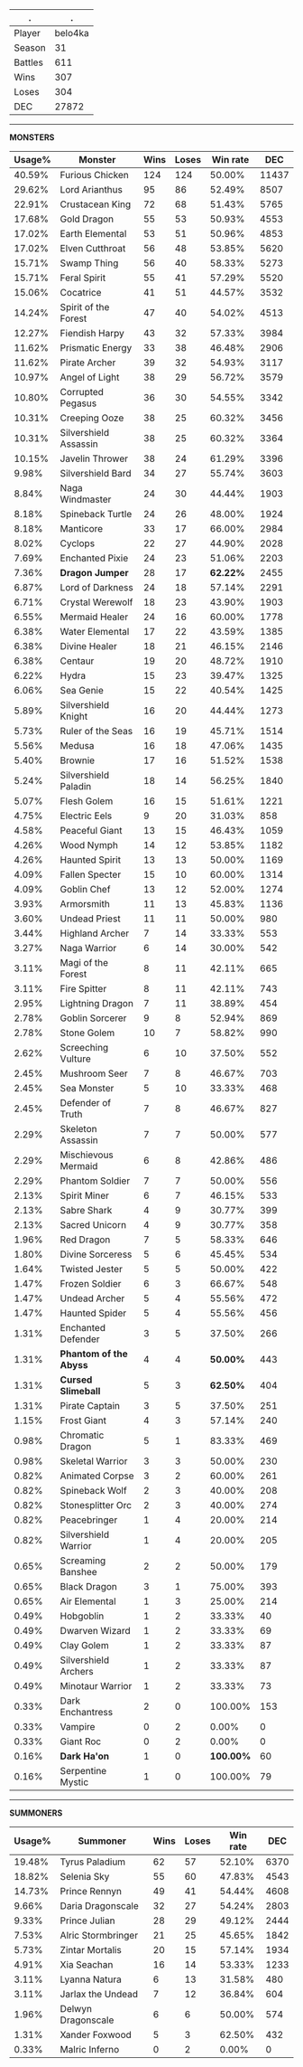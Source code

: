 .|.
|-|-
Player|belo4ka
Season|31
Battles|611
Wins|307
Loses|304
DEC|27872

---
**MONSTERS**

Usage%|Monster|Wins|Loses|Win rate|DEC|
-|-|-|-|-|-|
40.59%|Furious Chicken|124|124|50.00%|11437|
29.62%|Lord Arianthus|95|86|52.49%|8507|
22.91%|Crustacean King|72|68|51.43%|5765|
17.68%|Gold Dragon|55|53|50.93%|4553|
17.02%|Earth Elemental|53|51|50.96%|4853|
17.02%|Elven Cutthroat|56|48|53.85%|5620|
15.71%|Swamp Thing|56|40|58.33%|5273|
15.71%|Feral Spirit|55|41|57.29%|5520|
15.06%|Cocatrice|41|51|44.57%|3532|
14.24%|Spirit of the Forest|47|40|54.02%|4513|
12.27%|Fiendish Harpy|43|32|57.33%|3984|
11.62%|Prismatic Energy|33|38|46.48%|2906|
11.62%|Pirate Archer|39|32|54.93%|3117|
10.97%|Angel of Light|38|29|56.72%|3579|
10.80%|Corrupted Pegasus|36|30|54.55%|3342|
10.31%|Creeping Ooze|38|25|60.32%|3456|
10.31%|Silvershield Assassin|38|25|60.32%|3364|
10.15%|Javelin Thrower|38|24|61.29%|3396|
9.98%|Silvershield Bard|34|27|55.74%|3603|
8.84%|Naga Windmaster|24|30|44.44%|1903|
8.18%|Spineback Turtle|24|26|48.00%|1924|
8.18%|Manticore|33|17|66.00%|2984|
8.02%|Cyclops|22|27|44.90%|2028|
7.69%|Enchanted Pixie|24|23|51.06%|2203|
7.36%|**Dragon Jumper**|28|17|**62.22%**|2455|
6.87%|Lord of Darkness|24|18|57.14%|2291|
6.71%|Crystal Werewolf|18|23|43.90%|1903|
6.55%|Mermaid Healer|24|16|60.00%|1778|
6.38%|Water Elemental|17|22|43.59%|1385|
6.38%|Divine Healer|18|21|46.15%|2146|
6.38%|Centaur|19|20|48.72%|1910|
6.22%|Hydra|15|23|39.47%|1325|
6.06%|Sea Genie|15|22|40.54%|1425|
5.89%|Silvershield Knight|16|20|44.44%|1273|
5.73%|Ruler of the Seas|16|19|45.71%|1514|
5.56%|Medusa|16|18|47.06%|1435|
5.40%|Brownie|17|16|51.52%|1538|
5.24%|Silvershield Paladin|18|14|56.25%|1840|
5.07%|Flesh Golem|16|15|51.61%|1221|
4.75%|Electric Eels|9|20|31.03%|858|
4.58%|Peaceful Giant|13|15|46.43%|1059|
4.26%|Wood Nymph|14|12|53.85%|1182|
4.26%|Haunted Spirit|13|13|50.00%|1169|
4.09%|Fallen Specter|15|10|60.00%|1314|
4.09%|Goblin Chef|13|12|52.00%|1274|
3.93%|Armorsmith|11|13|45.83%|1136|
3.60%|Undead Priest|11|11|50.00%|980|
3.44%|Highland Archer|7|14|33.33%|553|
3.27%|Naga Warrior|6|14|30.00%|542|
3.11%|Magi of the Forest|8|11|42.11%|665|
3.11%|Fire Spitter|8|11|42.11%|743|
2.95%|Lightning Dragon|7|11|38.89%|454|
2.78%|Goblin Sorcerer|9|8|52.94%|869|
2.78%|Stone Golem|10|7|58.82%|990|
2.62%|Screeching Vulture|6|10|37.50%|552|
2.45%|Mushroom Seer|7|8|46.67%|703|
2.45%|Sea Monster|5|10|33.33%|468|
2.45%|Defender of Truth|7|8|46.67%|827|
2.29%|Skeleton Assassin|7|7|50.00%|577|
2.29%|Mischievous Mermaid|6|8|42.86%|486|
2.29%|Phantom Soldier|7|7|50.00%|556|
2.13%|Spirit Miner|6|7|46.15%|533|
2.13%|Sabre Shark|4|9|30.77%|399|
2.13%|Sacred Unicorn|4|9|30.77%|358|
1.96%|Red Dragon|7|5|58.33%|646|
1.80%|Divine Sorceress|5|6|45.45%|534|
1.64%|Twisted Jester|5|5|50.00%|422|
1.47%|Frozen Soldier|6|3|66.67%|548|
1.47%|Undead Archer|5|4|55.56%|472|
1.47%|Haunted Spider|5|4|55.56%|456|
1.31%|Enchanted Defender|3|5|37.50%|266|
1.31%|**Phantom of the Abyss**|4|4|**50.00%**|443|
1.31%|**Cursed Slimeball**|5|3|**62.50%**|404|
1.31%|Pirate Captain|3|5|37.50%|251|
1.15%|Frost Giant|4|3|57.14%|240|
0.98%|Chromatic Dragon|5|1|83.33%|469|
0.98%|Skeletal Warrior|3|3|50.00%|230|
0.82%|Animated Corpse|3|2|60.00%|261|
0.82%|Spineback Wolf|2|3|40.00%|208|
0.82%|Stonesplitter Orc|2|3|40.00%|274|
0.82%|Peacebringer|1|4|20.00%|214|
0.82%|Silvershield Warrior|1|4|20.00%|205|
0.65%|Screaming Banshee|2|2|50.00%|179|
0.65%|Black Dragon|3|1|75.00%|393|
0.65%|Air Elemental|1|3|25.00%|214|
0.49%|Hobgoblin|1|2|33.33%|40|
0.49%|Dwarven Wizard|1|2|33.33%|69|
0.49%|Clay Golem|1|2|33.33%|87|
0.49%|Silvershield Archers|1|2|33.33%|87|
0.49%|Minotaur Warrior|1|2|33.33%|73|
0.33%|Dark Enchantress|2|0|100.00%|153|
0.33%|Vampire|0|2|0.00%|0|
0.33%|Giant Roc|0|2|0.00%|0|
0.16%|**Dark Ha'on**|1|0|**100.00%**|60|
0.16%|Serpentine Mystic|1|0|100.00%|79|

---
**SUMMONERS**

Usage%|Summoner|Wins|Loses|Win rate|DEC|
-|-|-|-|-|-|
19.48%|Tyrus Paladium|62|57|52.10%|6370|
18.82%|Selenia Sky|55|60|47.83%|4543|
14.73%|Prince Rennyn|49|41|54.44%|4608|
9.66%|Daria Dragonscale|32|27|54.24%|2803|
9.33%|Prince Julian|28|29|49.12%|2444|
7.53%|Alric Stormbringer|21|25|45.65%|1842|
5.73%|Zintar Mortalis|20|15|57.14%|1934|
4.91%|Xia Seachan|16|14|53.33%|1233|
3.11%|Lyanna Natura|6|13|31.58%|480|
3.11%|Jarlax the Undead|7|12|36.84%|604|
1.96%|Delwyn Dragonscale|6|6|50.00%|574|
1.31%|Xander Foxwood|5|3|62.50%|432|
0.33%|Malric Inferno|0|2|0.00%|0|
